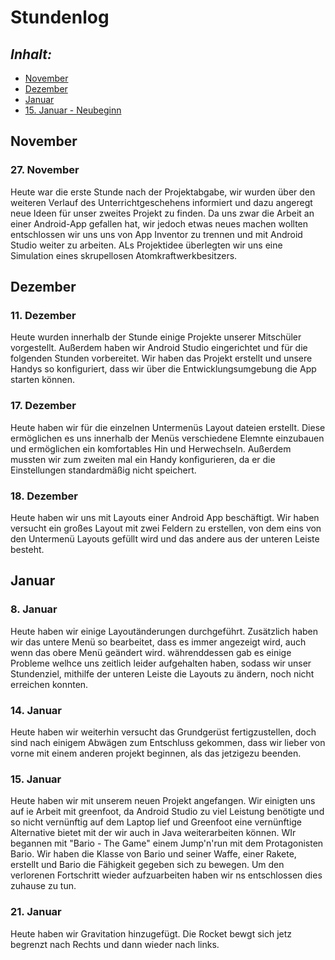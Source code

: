 # Stundenlog

## *Inhalt:* <a name="Inhalt"></a>
* [November](#November)
* [Dezember](#Dezember)
* [Januar](#Januar)
* [15. Januar - Neubeginn](#Neu)


## November <a name="November"></a>

### 27. November

Heute war die erste Stunde nach der Projektabgabe, wir wurden über den weiteren Verlauf des Unterrichtgeschehens informiert und dazu angeregt neue Ideen für unser zweites Projekt zu finden. Da uns zwar die Arbeit an einer Android-App gefallen hat, wir jedoch etwas neues machen wollten entschlossen wir uns uns von App Inventor zu trennen und mit Android Studio weiter zu arbeiten. ALs Projektidee überlegten wir uns eine Simulation eines skrupellosen Atomkraftwerkbesitzers.


## Dezember <a name="Dezember"></a>

### 11. Dezember

Heute wurden innerhalb der Stunde einige Projekte unserer Mitschüler vorgestellt. Außerdem haben wir Android Studio eingerichtet und für die folgenden Stunden vorbereitet. Wir haben das Projekt erstellt und unsere Handys so konfiguriert, dass wir über die Entwicklungsumgebung die App starten können.


### 17. Dezember

Heute haben wir für die einzelnen Untermenüs Layout dateien erstellt. Diese ermöglichen es uns innerhalb der Menüs verschiedene Elemnte einzubauen und ermöglichen ein komfortables Hin und Herwechseln. Außerdem mussten wir zum zweiten mal ein Handy konfigurieren, da er die Einstellungen standardmäßig nicht speichert.


### 18. Dezember 

Heute haben wir uns mit Layouts einer Android App beschäftigt. Wir haben versucht ein großes Layout mit zwei Feldern zu erstellen, von dem eins von den Untermenü Layouts gefüllt wird und das andere aus der unteren Leiste besteht. 


## Januar <a name="Januar"></a>

### 8. Januar

Heute haben wir einige Layoutänderungen durchgeführt. Zusätzlich haben wir das untere Menü so bearbeitet, dass es immer angezeigt wird, auch wenn das obere Menü geändert wird. währenddessen gab es einige Probleme welhce uns zeitlich leider aufgehalten haben, sodass wir unser Stundenziel, mithilfe der unteren Leiste die Layouts zu ändern, noch nicht erreichen konnten. 

### 14. Januar

Heute haben wir weiterhin versucht das Grundgerüst fertigzustellen, doch sind nach einigem Abwägen zum Entschluss gekommen, dass wir lieber von vorne mit einem anderen projekt beginnen, als das jetzigezu beenden.

### 15. Januar <a name="Neu"></a>

Heute haben wir mit unserem neuen Projekt angefangen. Wir einigten uns auf ie Arbeit mit greenfoot, da Android Studio zu viel Leistung benötigte und so nicht vernünftig auf dem Laptop lief und Greenfoot eine vernünftige Alternative bietet mit der wir auch in Java weiterarbeiten können. WIr begannen mit "Bario - The Game" einem Jump'n'run mit dem Protagonisten Bario. Wir haben die Klasse von Bario und seiner Waffe, einer Rakete, erstellt und Bario die Fähigkeit gegeben sich zu bewegen. Um den verlorenen Fortschritt wieder aufzuarbeiten haben wir ns entschlossen dies zuhause zu tun.

### 21. Januar

Heute haben wir Gravitation hinzugefügt. Die Rocket bewgt sich jetz begrenzt nach Rechts und dann wieder nach links. 
